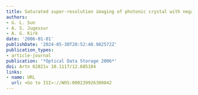 ```yaml
---
title: Saturated super-resolution imaging of photonic crystal with negative refraction
authors:
- G. L. Sun
- A. S. Jugessur
- A. G. Kirk
date: '2006-01-01'
publishDate: '2024-05-30T20:52:40.982572Z'
publication_types:
- article-journal
publication: '*Optical Data Storage 2006*'
doi: Artn 62821v 10.1117/12.685184
links:
- name: URL
  url: <Go to ISI>://WOS:000239926300042
---
```

